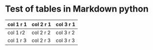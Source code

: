 # Test of tables in Markdown python


 col 1 r 1 | col 2 r 1 | col 3 r 1 
-----------|-----------|-----------
 col 1 r2  | col 2 r 2 | col 3 r 2 
 col 1 r 3 | col 2 r 3 | col 3 r 3 
